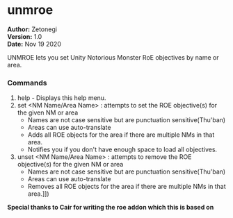 # unmroe

**Author:**  Zetonegi<br>
**Version:**  1.0<br>
**Date:** Nov 19 2020<br>

UNMROE lets you set Unity Notorious Monster RoE objectives by name or area.


### Commands
1. help - Displays this help menu.
2. set <NM Name/Area Name> : attempts to set the ROE objective(s) for the given NM or area
    - Names are not case sensitive but are punctuation sensitive(Thu'ban)
    - Areas can use auto-translate
    - Adds all ROE objects for the area if there are multiple NMs in that area.
    - Notifies you if you don't have enough space to load all objectives.
3. unset <NM Name/Area Name> : attempts to remove the ROE objective(s) for the given NM or area
    - Names are not case sensitive but are punctuation sensitive(Thu'ban)
    - Areas can use auto-translate
    - Removes all ROE objects for the area if there are multiple NMs in that area.]])

**Special thanks to Cair for writing the roe addon which this is based on**
